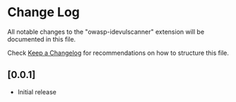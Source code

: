 # Change Log

All notable changes to the "owasp-idevulscanner" extension will be documented in this file.

Check [Keep a Changelog](http://keepachangelog.com/) for recommendations on how to structure this file.

## [0.0.1]

- Initial release